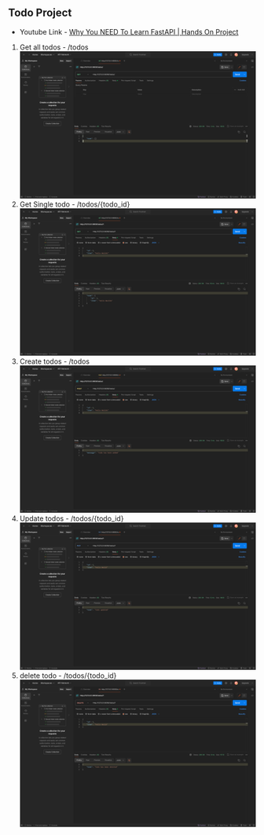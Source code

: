 ## Todo Project

- Youtube Link - [Why You NEED To Learn FastAPI | Hands On Project
](https://www.youtube.com/watch?v=cbASjoZZGIw)

1. Get all todos - /todos
![Get all tdos](/Resources/Backend/Projects/Project1/fastapi-project/images/image.png)
2. Get Single todo - /todos/{todo_id}
![Get Single todo](/Resources/Backend/Projects/Project1/fastapi-project/images/image-2.png)
3. Create todos - /todos
![Create todos](/Resources/Backend/Projects/Project1/fastapi-project/images/image-1.png)
4. Update todos - /todos/{todo_id}
![Update todos](/Resources/Backend/Projects/Project1/fastapi-project/images/image-3.png)
5. delete todo - /todos/{todo_id}
![delete todo](/Resources/Backend/Projects/Project1/fastapi-project/images/image-4.png)